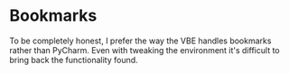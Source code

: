 # Bookmarks

To be completely honest, I prefer the way the VBE handles bookmarks rather than PyCharm. Even with tweaking the environment it's difficult to bring back the functionality found.